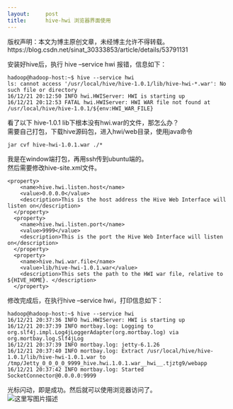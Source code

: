 ```yaml
---
layout:     post
title:      hive-hwi 浏览器界面使用
---
```

<div id="article_content" class="article_content clearfix csdn-tracking-statistics" data-pid="blog" data-mod="popu_307" data-dsm="post">
								<div class="article-copyright">
					版权声明：本文为博主原创文章，未经博主允许不得转载。					https://blog.csdn.net/sinat_30333853/article/details/53791131				</div>
								            <div id="content_views" class="markdown_views prism-atom-one-dark">
							<!-- flowchart 箭头图标 勿删 -->
							<svg xmlns="http://www.w3.org/2000/svg" style="display: none;"><path stroke-linecap="round" d="M5,0 0,2.5 5,5z" id="raphael-marker-block" style="-webkit-tap-highlight-color: rgba(0, 0, 0, 0);"></path></svg>
							<p>安装好hive后，执行 hive –service hwi 报错，信息如下：</p>



<pre class="prettyprint"><code class=" hljs livecodeserver">hadoop@hadoop-host:~$ hive <span class="hljs-comment">--service hwi</span>
ls: cannot access <span class="hljs-string">'/usr/local/hive/hive-1.0.1/lib/hive-hwi-*.war'</span>: No such <span class="hljs-built_in">file</span> <span class="hljs-operator">or</span> <span class="hljs-built_in">directory</span>
<span class="hljs-number">16</span>/<span class="hljs-number">12</span>/<span class="hljs-number">21</span> <span class="hljs-number">20</span>:<span class="hljs-number">12</span>:<span class="hljs-number">50</span> INFO hwi.HWIServer: HWI is starting up
<span class="hljs-number">16</span>/<span class="hljs-number">12</span>/<span class="hljs-number">21</span> <span class="hljs-number">20</span>:<span class="hljs-number">12</span>:<span class="hljs-number">53</span> FATAL hwi.HWIServer: HWI WAR <span class="hljs-built_in">file</span> <span class="hljs-operator">not</span> found <span class="hljs-keyword">at</span> /usr/<span class="hljs-built_in">local</span>/hive/hive-<span class="hljs-number">1.0</span><span class="hljs-number">.1</span>/${env:HWI_WAR_FILE}</code></pre>

<p>看了以下 hive-1.0.1 lib下根本没有hwi.war的文件，那怎么办？ <br>
需要自己打包，下载hive源码包，进入hwi/web目录，使用java命令</p>



<pre class="prettyprint"><code class=" hljs avrasm">jar cvf hive-hwi-<span class="hljs-number">1.0</span><span class="hljs-number">.1</span><span class="hljs-preprocessor">.war</span> .<span class="hljs-comment">/*</span></code></pre>

<p>我是在window端打包，再用ssh传到ubuntu端的。 <br>
然后需要修改hive-site.xml文件。</p>



<pre class="prettyprint"><code class=" hljs applescript">&lt;<span class="hljs-keyword">property</span>&gt;
    &lt;<span class="hljs-property">name</span>&gt;hive.hwi.listen.host&lt;/<span class="hljs-property">name</span>&gt;
    &lt;value&gt;<span class="hljs-number">0.0</span><span class="hljs-number">.0</span><span class="hljs-number">.0</span>&lt;/value&gt;
    &lt;description&gt;This <span class="hljs-keyword">is</span> <span class="hljs-keyword">the</span> host address <span class="hljs-keyword">the</span> Hive Web Interface will listen <span class="hljs-function_start"><span class="hljs-keyword">on</span></span>&lt;/description&gt;
  &lt;/<span class="hljs-keyword">property</span>&gt;
  &lt;<span class="hljs-keyword">property</span>&gt;
    &lt;<span class="hljs-property">name</span>&gt;hive.hwi.listen.port&lt;/<span class="hljs-property">name</span>&gt;
    &lt;value&gt;<span class="hljs-number">9999</span>&lt;/value&gt;
    &lt;description&gt;This <span class="hljs-keyword">is</span> <span class="hljs-keyword">the</span> port <span class="hljs-keyword">the</span> Hive Web Interface will listen <span class="hljs-function_start"><span class="hljs-keyword">on</span></span>&lt;/description&gt;
  &lt;/<span class="hljs-keyword">property</span>&gt;
  &lt;<span class="hljs-keyword">property</span>&gt;
    &lt;<span class="hljs-property">name</span>&gt;hive.hwi.war.<span class="hljs-type">file</span>&lt;/<span class="hljs-property">name</span>&gt;
    &lt;value&gt;lib/hive-hwi-<span class="hljs-number">1.0</span><span class="hljs-number">.1</span>.war&lt;/value&gt;
    &lt;description&gt;This sets <span class="hljs-keyword">the</span> <span class="hljs-command">path to</span> <span class="hljs-keyword">the</span> HWI war <span class="hljs-type">file</span>, relative <span class="hljs-keyword">to</span> ${HIVE_HOME}. &lt;/description&gt;
  &lt;/<span class="hljs-keyword">property</span>&gt;</code></pre>

<p>修改完成后，在执行hive –service hwi，打印信息如下：</p>



<pre class="prettyprint"><code class=" hljs avrasm">hadoop@hadoop-host:~$ hive --service hwi
<span class="hljs-number">16</span>/<span class="hljs-number">12</span>/<span class="hljs-number">21</span> <span class="hljs-number">20</span>:<span class="hljs-number">37</span>:<span class="hljs-number">36</span> INFO hwi<span class="hljs-preprocessor">.HWIServer</span>: HWI is starting up
<span class="hljs-number">16</span>/<span class="hljs-number">12</span>/<span class="hljs-number">21</span> <span class="hljs-number">20</span>:<span class="hljs-number">37</span>:<span class="hljs-number">39</span> INFO mortbay<span class="hljs-preprocessor">.log</span>: Logging to org<span class="hljs-preprocessor">.slf</span>4j<span class="hljs-preprocessor">.impl</span><span class="hljs-preprocessor">.Log</span>4jLoggerAdapter(org<span class="hljs-preprocessor">.mortbay</span><span class="hljs-preprocessor">.log</span>) via org<span class="hljs-preprocessor">.mortbay</span><span class="hljs-preprocessor">.log</span><span class="hljs-preprocessor">.Slf</span>4jLog
<span class="hljs-number">16</span>/<span class="hljs-number">12</span>/<span class="hljs-number">21</span> <span class="hljs-number">20</span>:<span class="hljs-number">37</span>:<span class="hljs-number">39</span> INFO mortbay<span class="hljs-preprocessor">.log</span>: jetty-<span class="hljs-number">6.1</span><span class="hljs-number">.26</span>
<span class="hljs-number">16</span>/<span class="hljs-number">12</span>/<span class="hljs-number">21</span> <span class="hljs-number">20</span>:<span class="hljs-number">37</span>:<span class="hljs-number">40</span> INFO mortbay<span class="hljs-preprocessor">.log</span>: Extract /usr/local/hive/hive-<span class="hljs-number">1.0</span><span class="hljs-number">.1</span>/lib/hive-hwi-<span class="hljs-number">1.0</span><span class="hljs-number">.1</span><span class="hljs-preprocessor">.war</span> to /tmp/Jetty_0_0_0_0_9999_hive<span class="hljs-preprocessor">.hwi</span><span class="hljs-number">.1</span><span class="hljs-number">.0</span><span class="hljs-number">.1</span><span class="hljs-preprocessor">.war</span>__hwi__<span class="hljs-preprocessor">.tjztg</span>9/webapp
<span class="hljs-number">16</span>/<span class="hljs-number">12</span>/<span class="hljs-number">21</span> <span class="hljs-number">20</span>:<span class="hljs-number">37</span>:<span class="hljs-number">42</span> INFO mortbay<span class="hljs-preprocessor">.log</span>: Started SocketConnector<span class="hljs-localvars">@0</span><span class="hljs-number">.0</span><span class="hljs-number">.0</span><span class="hljs-number">.0</span>:<span class="hljs-number">9999</span></code></pre>

<p>光标闪动，即是成功。然后就可以使用浏览器访问了。 <br>
<img src="https://img-blog.csdn.net/20161221204000050?watermark/2/text/aHR0cDovL2Jsb2cuY3Nkbi5uZXQvc2luYXRfMzAzMzM4NTM=/font/5a6L5L2T/fontsize/400/fill/I0JBQkFCMA==/dissolve/70/gravity/SouthEast" alt="这里写图片描述" title=""></p>            </div>
						<link href="https://csdnimg.cn/release/phoenix/mdeditor/markdown_views-9e5741c4b9.css" rel="stylesheet">
                </div>